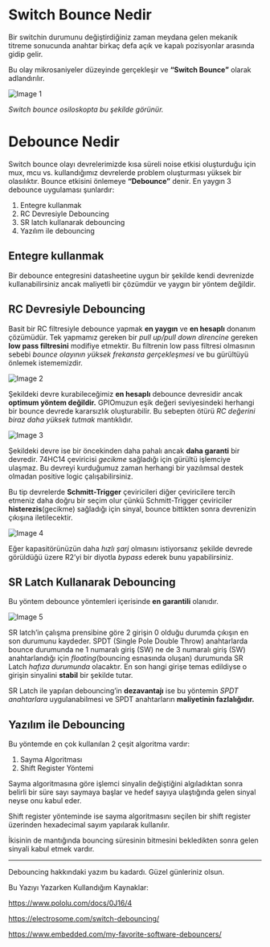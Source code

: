 # Switch Bounce Nedir 

Bir switchin durumunu değiştirdiğiniz zaman meydana gelen mekanik titreme sonucunda anahtar birkaç defa açık ve kapalı pozisyonlar arasında gidip gelir. 

Bu olay mikrosaniyeler düzeyinde gerçekleşir ve __“Switch Bounce”__ olarak adlandırılır.

![Image 1](https://raw.githubusercontent.com/osmanalperenkayasaroglu/switch-debounce-blog-images/main/1.png "Image 1")

_Switch bounce osiloskopta bu şekilde görünür._

# Debounce Nedir 

Switch bounce olayı devrelerimizde kısa süreli noise etkisi oluşturduğu için mux, mcu vs. kullandığımız devrelerde problem oluşturması yüksek bir olasılıktır. Bounce etkisini önlemeye __“Debounce”__ denir. En yaygın 3 debounce uygulaması şunlardır:

1.	Entegre kullanmak
2.	RC Devresiyle Debouncing
3.	SR latch kullanarak debouncing
4.	Yazılım ile debouncing

## Entegre kullanmak

Bir debounce entegresini datasheetine uygun bir şekilde kendi devrenizde kullanabilirsiniz ancak maliyetli bir çözümdür ve yaygın bir yöntem değildir.

## RC Devresiyle Debouncing

Basit bir RC filtresiyle debounce yapmak **en yaygın** ve **en hesaplı** donanım çözümüdür. Tek yapmamız gereken bir *pull up/pull down direncine* gereken **low pass filtresini** modifiye etmektir. Bu filtrenin low pass filtresi olmasının sebebi *bounce olayının yüksek frekansta gerçekleşmesi* ve bu gürültüyü önlemek istememizdir. 

![Image 2](https://raw.githubusercontent.com/osmanalperenkayasaroglu/switch-debounce-blog-images/main/2.png "Image 2")

Şekildeki devre kurabileceğimiz **en hesaplı** debounce devresidir ancak **optimum yöntem değildir.** GPIOmuzun eşik değeri seviyesindeki herhangi bir bounce devrede kararsızlık oluşturabilir. Bu sebepten ötürü *RC değerini biraz daha yüksek tutmak* mantıklıdır. 

![Image 3](https://raw.githubusercontent.com/osmanalperenkayasaroglu/switch-debounce-blog-images/main/3.png "Image 3")

Şekildeki devre ise bir öncekinden daha pahalı ancak **daha garanti** bir devredir. 74HC14 çeviricisi *gecikme* sağladığı için gürültü işlemciye ulaşmaz. Bu devreyi kurduğumuz zaman herhangi bir yazılımsal destek olmadan positive logic çalışabilirsiniz.

Bu tip devrelerde **Schmitt-Trigger** çeviricileri diğer çeviricilere tercih etmeniz daha doğru bir seçim olur çünkü Schmitt-Trigger çeviriciler **histerezis**(gecikme) sağladığı için sinyal, bounce bittikten sonra devrenizin çıkışına iletilecektir.

![Image 4](https://raw.githubusercontent.com/osmanalperenkayasaroglu/switch-debounce-blog-images/main/4.png "Image 4")

Eğer kapasitörünüzün daha *hızlı şarj* olmasını istiyorsanız şekilde devrede görüldüğü üzere R2’yi bir diyotla *bypass* ederek bunu yapabilirsiniz.

## SR Latch Kullanarak Debouncing

Bu yöntem debounce yöntemleri içerisinde **en garantili** olanıdır. 

![Image 5](https://raw.githubusercontent.com/osmanalperenkayasaroglu/switch-debounce-blog-images/main/5.png "Image 5")

SR latch’in çalışma prensibine göre 2 girişin 0 olduğu durumda çıkışın en son durumunu kaydeder. SPDT (Single Pole Double Throw) anahtarlarda bounce durumunda ne 1 numaralı giriş (SW) ne de 3 numaralı giriş (SW) anahtarlandığı için *floating*(bouncing esnasında oluşan) durumunda SR Latch *hafıza durumunda* olacaktır. En son hangi girişe temas edildiyse o girişin sinyalini **stabil** bir şekilde tutar. 

SR Latch ile yapılan debouncing’in **dezavantajı** ise bu yöntemin *SPDT anahtarlara* uygulanabilmesi ve SPDT anahtarların **maliyetinin fazlalığıdır.**

## Yazılım ile Debouncing

Bu yöntemde en çok kullanılan 2 çeşit algoritma vardır:

1.	Sayma Algoritması
2.	Shift Register Yöntemi

Sayma algoritmasına göre işlemci sinyalin değiştiğini algıladıktan sonra belirli bir süre sayı saymaya başlar ve hedef sayıya ulaştığında gelen sinyal neyse onu kabul eder.

Shift register yönteminde ise sayma algoritmasını seçilen bir shift register üzerinden hexadecimal sayım yapılarak kullanılır.

İkisinin de mantığında bouncing süresinin bitmesini bekledikten sonra gelen sinyali kabul etmek vardır.

------------------------------------------------------------------------------------------------------------------------------------------------

Debouncing hakkındaki yazım bu kadardı. Güzel günleriniz olsun.



Bu Yazıyı Yazarken Kullandığım Kaynaklar:

https://www.pololu.com/docs/0J16/4

https://electrosome.com/switch-debouncing/ 

https://www.embedded.com/my-favorite-software-debouncers/
